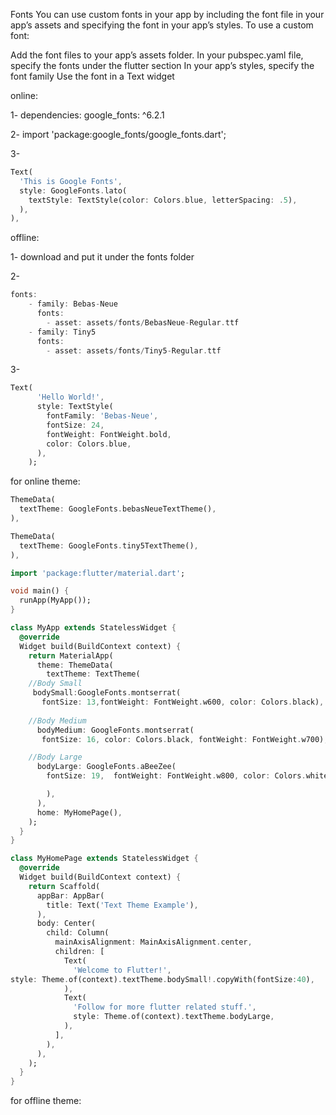 Fonts
You can use custom fonts in your app by including the font file in your app’s assets and specifying the font in your app’s styles. To use a custom font:

Add the font files to your app’s assets folder.
In your pubspec.yaml file, specify the fonts under the flutter section
In your app’s styles, specify the font family
Use the font in a Text widget

online:

1- dependencies:
  google_fonts: ^6.2.1

2- import 'package:google_fonts/google_fonts.dart';

3- 
```dart
Text(
  'This is Google Fonts',
  style: GoogleFonts.lato(
    textStyle: TextStyle(color: Colors.blue, letterSpacing: .5),
  ),
),
```

offline:

1- download and put it under the fonts folder

2- 
```dart
fonts:
    - family: Bebas-Neue
      fonts:
        - asset: assets/fonts/BebasNeue-Regular.ttf
    - family: Tiny5
      fonts:
        - asset: assets/fonts/Tiny5-Regular.ttf
```
3- 
``` dart 
Text(
      'Hello World!',
      style: TextStyle(
        fontFamily: 'Bebas-Neue',
        fontSize: 24,
        fontWeight: FontWeight.bold,
        color: Colors.blue,
      ),
    );
```

for online theme:
```dart
ThemeData(
  textTheme: GoogleFonts.bebasNeueTextTheme(),
),

ThemeData(
  textTheme: GoogleFonts.tiny5TextTheme(),
),
```

```dart
import 'package:flutter/material.dart';

void main() {
  runApp(MyApp());
}

class MyApp extends StatelessWidget {
  @override
  Widget build(BuildContext context) {
    return MaterialApp(
      theme: ThemeData(
        textTheme: TextTheme(
    //Body Small
     bodySmall:GoogleFonts.montserrat(
       fontSize: 13,fontWeight: FontWeight.w600, color: Colors.black),
                
    //Body Medium
      bodyMedium: GoogleFonts.montserrat(
       fontSize: 16, color: Colors.black, fontWeight: FontWeight.w700),

    //Body Large
      bodyLarge: GoogleFonts.aBeeZee(
        fontSize: 19,  fontWeight: FontWeight.w800, color: Colors.white),

        ),
      ),
      home: MyHomePage(),
    );
  }
}

class MyHomePage extends StatelessWidget {
  @override
  Widget build(BuildContext context) {
    return Scaffold(
      appBar: AppBar(
        title: Text('Text Theme Example'),
      ),
      body: Center(
        child: Column(
          mainAxisAlignment: MainAxisAlignment.center,
          children: [
            Text(
              'Welcome to Flutter!',
style: Theme.of(context).textTheme.bodySmall!.copyWith(fontSize:40),
            ),
            Text(
              'Follow for more flutter related stuff.',
              style: Theme.of(context).textTheme.bodyLarge,
            ),
          ],
        ),
      ),
    );
  }
}
```

for offline theme:  
